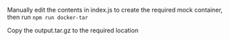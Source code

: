 Manually edit the contents in index.js to create the required mock container, then run `npm run docker-tar`

Copy the output.tar.gz to the required location
